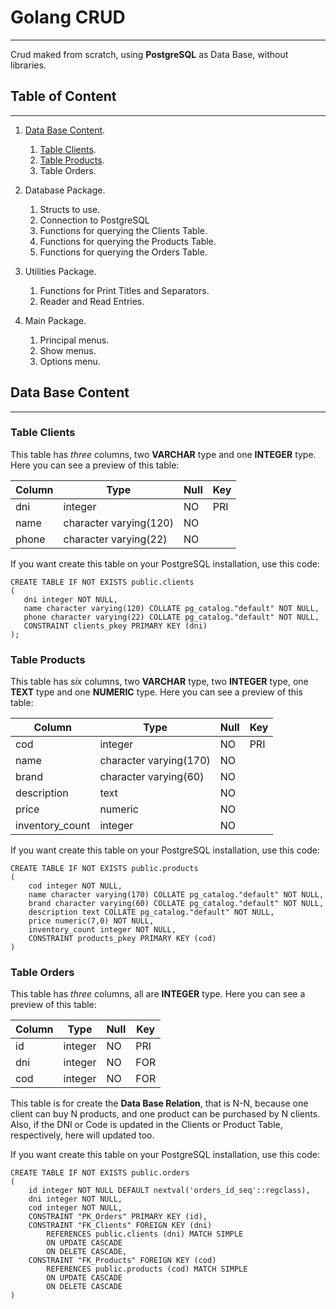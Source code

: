 # Golang CRUD

---

Crud maked from scratch, using **PostgreSQL** as Data Base, without libraries.

## Table of Content

---

1. [Data Base Content](#data-base-content).

    1. [Table Clients](#table-clients).
    2. [Table Products](#table-products).
    3. Table Orders.
2. Database Package.

    1. Structs to use.
    2. Connection to PostgreSQL
    3. Functions for querying the Clients Table.
    4. Functions for querying the Products Table.
    5. Functions for querying the Orders Table.
3. Utilities Package.

    1. Functions for Print Titles and Separators.
    2. Reader and Read Entries.
4. Main Package.

    1. Principal menus.
    2. Show menus.
    3. Options menu.

## Data Base Content

---

### Table Clients

This table has *three* columns, two **VARCHAR** type and one **INTEGER** type. Here you can see a preview of this table:

| Column | Type                   | Null | Key |
| ------ | ---------------------- | ---- | --- |
| dni    | integer                | NO   | PRI |
| name   | character varying(120) | NO   |     |
| phone  | character varying(22)  | NO   |     |

If you want create this table on your PostgreSQL installation, use this code:

```
CREATE TABLE IF NOT EXISTS public.clients
(
   dni integer NOT NULL,
   name character varying(120) COLLATE pg_catalog."default" NOT NULL,
   phone character varying(22) COLLATE pg_catalog."default" NOT NULL,
   CONSTRAINT clients_pkey PRIMARY KEY (dni)
);
```

### Table Products

This table has *six* columns, two **VARCHAR** type, two **INTEGER** type, one **TEXT** type and one **NUMERIC** type.
Here you can see a preview of this table:

| Column          | Type                   | Null | Key |
|-----------------|------------------------|------|-----|
| cod             | integer                | NO   | PRI |
| name            | character varying(170) | NO   |     |
| brand           | character varying(60)  | NO   |     |
| description     | text                   | NO   |     |
| price           | numeric                | NO   |     |
| inventory_count | integer                | NO   |     |

If you want create this table on your PostgreSQL installation, use this code:

```
CREATE TABLE IF NOT EXISTS public.products
(
    cod integer NOT NULL,
    name character varying(170) COLLATE pg_catalog."default" NOT NULL,
    brand character varying(60) COLLATE pg_catalog."default" NOT NULL,
    description text COLLATE pg_catalog."default" NOT NULL,
    price numeric(7,0) NOT NULL,
    inventory_count integer NOT NULL,
    CONSTRAINT products_pkey PRIMARY KEY (cod)
)
```

### Table Orders

This table has *three* columns, all are **INTEGER** type. Here you can see a preview of this table:

| Column | Type    | Null | Key |
|-------|---------| ---- |-----|
| id    | integer | NO   | PRI |
| dni   | integer | NO   | FOR |
| cod   | integer | NO   | FOR |

This table is for create the **Data Base Relation**, that is N-N, because one client can buy N products, and one product
can be purchased by N clients. Also, if the DNI or Code is updated in the Clients or Product Table, respectively, here
will updated too.

If you want create this table on your PostgreSQL installation, use this code:

```
CREATE TABLE IF NOT EXISTS public.orders
(
    id integer NOT NULL DEFAULT nextval('orders_id_seq'::regclass),
    dni integer NOT NULL,
    cod integer NOT NULL,
    CONSTRAINT "PK_Orders" PRIMARY KEY (id),
    CONSTRAINT "FK_Clients" FOREIGN KEY (dni)
        REFERENCES public.clients (dni) MATCH SIMPLE
        ON UPDATE CASCADE
        ON DELETE CASCADE,
    CONSTRAINT "FK_Products" FOREIGN KEY (cod)
        REFERENCES public.products (cod) MATCH SIMPLE
        ON UPDATE CASCADE
        ON DELETE CASCADE
)
```